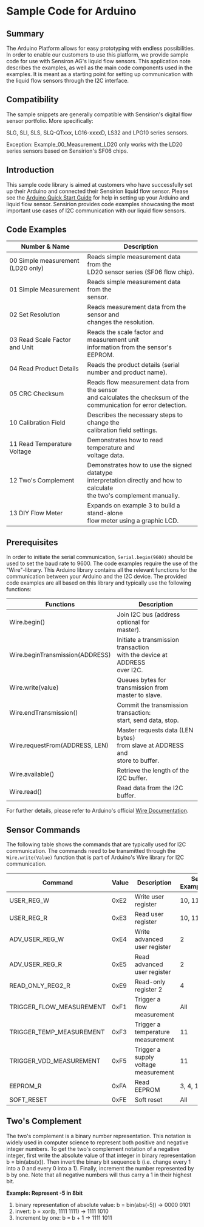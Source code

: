 # Sample Code for Arduino

## Summary
The Arduino Platform allows for easy prototyping with endless possibilities. In
order to enable our customers to use this platform, we provide sample code for
use with Sensiron AG's liquid flow sensors. This application note describes the
examples, as well as the main code components used in the examples. It is meant
as a starting point for setting up communication with the liquid flow sensors
through the I2C interface.

## Compatibility
The sample snippets are generally compatible with Sensirion's digital flow
sensor portfolio. More specifically:

SLG, SLI, SLS, SLQ-QTxxx, LG16-xxxxD, LS32 and LPG10 series sensors.

Exception: Example\_00\_Measurement\_LD20 only works with the LD20 series
sensors based on Sensirion's SF06 chips.

## Introduction
This sample code library is aimed at customers who have successfully set up
their Arduino and connected their Sensirion liquid flow sensor. Please see the
[Arduino Quick Start Guide](https://developer.sensirion.com/platforms/arduino/arduino-interface-for-liquid-flow-sensors/)
for help in setting up your Arduino and liquid flow sensor.
Sensirion provides code examples showcasing the most important use cases of I2C
communication with our liquid flow sensors.

## Code Examples
| Number & Name                 | Description                                  |
|-------------------------------|----------------------------------------------|
| 00 Simple measurement (LD20 only) | Reads simple measurement data from the<br>LD20 sensor series (SF06 flow chip). |
| 01 Simple Measurement             | Reads simple measurement data from the<br>sensor. |
| 02 Set Resolution                 | Reads measurement data from the sensor and<br>changes the resolution. |
| 03 Read Scale Factor and Unit     | Reads the scale factor and measurement unit<br>information from the sensor's EEPROM. |
| 04 Read Product Details           | Reads the product details (serial number and product name). |
| 05 CRC Checksum                   | Reads flow measurement data from the sensor<br>and calculates the checksum of the<br>communication for error detection. |
| 10 Calibration Field              | Describes the necessary steps to change the<br>calibration field settings. |
| 11 Read Temperature Voltage       | Demonstrates how to read temperature and<br>voltage data. |
| 12 Two's Complement               | Demonstrates how to use the signed datatype<br>interpretation directly and how to calculate<br>the two's complement manually. |
| 13 DIY Flow Meter                 | Expands on example 3 to build a stand-alone<br>flow meter using a graphic LCD. |

## Prerequisites
In order to initiate the serial communication, `Serial.begin(9600)` should be
used to set the baud rate to 9600. The code examples require the use of the
"Wire"-library. This Arduino library contains all the relevant functions for
the communication between your Arduino and the I2C device. The provided code
examples are all based on this library and typically use the following
functions:

| Functions                             | Description
|---------------------------------------|--------------------------------------|
| Wire.begin()                          | Join I2C bus (address optional for<br>master). |
| Wire.beginTransmission(ADDRESS)       | Initiate a transmission transaction <br>with the device at ADDRESS<br>over I2C. |
| Wire.write(value)                     | Queues bytes for transmission from<br>master to slave. |
| Wire.endTransmission()                | Commit the transmission transaction:<br>start, send data, stop. |
| Wire.requestFrom(ADDRESS, LEN)        | Master requests data (LEN bytes)<br>from slave at ADDRESS and<br>store to buffer. |
| Wire.available()                      | Retrieve the length of the I2C buffer. |
| Wire.read()                           | Read data from the I2C buffer.       |

For further details, please refer to Arduino's official
[Wire Documentation](https://www.arduino.cc/en/Reference/Wire).

## Sensor Commands
The following table shows the commands that are typically used for I2C
communication. The commands need to be transmitted through the
`Wire.write(Value)` function that is part of Arduino's Wire library for I2C
communication.

| Command                   | Value | Description           | See Example(s)   |
|---------------------------|-------|-------------------------------|----------|
| USER\_REG\_W              | 0xE2  | Write user register           | 10, 11   |
| USER\_REG\_R              | 0xE3  | Read user register            | 10, 11   |
| ADV\_USER\_REG\_W         | 0xE4  | Write advanced user register  | 2        |
| ADV\_USER\_REG\_R         | 0xE5  | Read advanced user register   | 2        |
| READ\_ONLY\_REG2\_R       | 0xE9  | Read-only register 2          | 4        |
| TRIGGER\_FLOW\_MEASUREMENT| 0xF1  | Trigger a flow measurement    | All      |
| TRIGGER\_TEMP\_MEASUREMENT| 0xF3  | Trigger a temperature measurement | 11   |
| TRIGGER\_VDD\_MEASUREMENT | 0xF5  | Trigger a supply voltage measurement | 11|
| EEPROM\_R                 | 0xFA  | Read EEPROM                   | 3, 4, 13 |
| SOFT\_RESET               | 0xFE  | Soft reset                    | All      |

## Two's Complement
The two's complement is a binary number representation. This notation is widely
used in computer science to represent both positive and negative integer
numbers. To get the two's complement notation of a negative integer, first write
the absolute value of that integer in binary representation b = bin(abs(x)).
Then invert the binary bit sequence b (i.e. change every 1 into a 0 and every 0
into a 1). Finally, increment the number represented by b by one.
Note that all negative numbers will thus carry a 1 in their highest bit.

**Example: Represent -5 in 8bit**

1. binary representation of absolute value: b = bin(abs(-5)) -> 0000 0101
2. invert: b = xor(b, 1111 1111) -> 1111 1010
3. Increment by one: b = b + 1 -> 1111 1011

